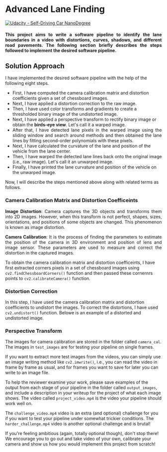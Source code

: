 # Advanced Lane Finding
[![Udacity - Self-Driving Car NanoDegree](https://s3.amazonaws.com/udacity-sdc/github/shield-carnd.svg)](http://www.udacity.com/drive)


#### <div style="text-align: justify">  This project aims to write a software pipeline to identify the lane boundaries in a video with distortions, curves, shadows, and different road pavements. The following section briefly describes the steps followed to implement the desired software pipeline. </div>


## Solution Approach

I have implemented the desired software pipeline with the help of the following eight steps. 

* First, I have computed the camera calibration matrix and distortion coefficients given a set of chessboard images.
* Next, I have applied a distortion correction to the raw image.
* Then, I have used color transforms and gradients to create a thresholded binary image of the undistorted image.
* Next, I have applied a perspective transform to rectify binary image or obtain the <strong>birds-eye view</strong>. Let's call it a warped image.
* <div style="text-align: justify">  After that, I have detected lane pixels in the warped image using the sliding window and search around methods and then obtained the lane lines by fitting second-order polynomials with these pixels. </div>
* Next, I have calculated the curvature of the lane and position of the vehicle from the lane center.
* Then, I have warped the detected lane lines back onto the original image (i.e., raw image). Let's call it an unwarped image.
* Finally, I have printed the lane curvature and position of the vehicle on the unwarped image.

Now, I will describe the steps mentioned above along with related terms as follows. 

### Camera Calibration Matrix and Distortion Coefficeints

<div style="text-align: justify">  <strong>Image Distortion</strong>: Camera captures the 3D objects and transforms them into 2D images. However, when this transform is not perfect, shapes, sizes, orientations, and positions of some objects are changed. This phenomenon is known as image distortion. </div>
<p></p>

<div style="text-align: justify">  <strong>Camera Calibration</strong>: It is the process of finding the parameters to estimate the position of the camera in 3D environment and position of lens and image sensor. These parameters are used to measure and correct the distortion in the captured images. </div>
<p></p>

To obtain the camera calibration matrix and distortion coefficeints, I have first extracted corners pixels in a set of chessboard images using `cv2.findChessboardCorners()` function and then passed these cornernrs points to `cv2.calibrateCamera()` function. 

### Distortion Correction
In this step, I have used the camera calibration matrix and distortion coefficients to undistort the images. To correct the distortions, I have used `cv2.undistort()` function. Belowe is an example of a distorted and undistorted image.

### Perspective Transform

The images for camera calibration are stored in the folder called `camera_cal`.  The images in `test_images` are for testing your pipeline on single frames.  


If you want to extract more test images from the videos, you can simply use an image writing method like `cv2.imwrite()`, i.e., you can read the video in frame by frame as usual, and for frames you want to save for later you can write to an image file.  

To help the reviewer examine your work, please save examples of the output from each stage of your pipeline in the folder called `output_images`, and include a description in your writeup for the project of what each image shows.    The video called `project_video.mp4` is the video your pipeline should work well on.  

The `challenge_video.mp4` video is an extra (and optional) challenge for you if you want to test your pipeline under somewhat trickier conditions.  The `harder_challenge.mp4` video is another optional challenge and is brutal!

If you're feeling ambitious (again, totally optional though), don't stop there!  We encourage you to go out and take video of your own, calibrate your camera and show us how you would implement this project from scratch!
